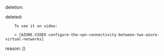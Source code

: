 deletion:

deleted:

		To see it on video:
		
		> [AZURE.VIDEO configure-the-vpn-connectivity-between-two-azure-virtual-networks]

reason: ()

